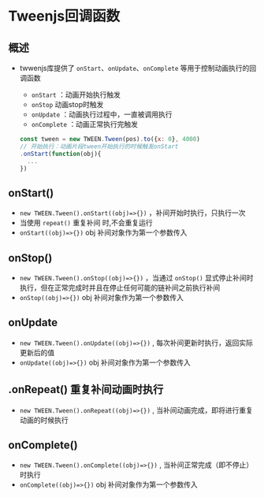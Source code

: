 # Tweenjs回调函数

## 概述

+ twwenjs库提供了 `onStart`、`onUpdate`、`onComplete` 等用于控制动画执行的回调函数

  + `onStart` ：动画开始执行触发
  + `onStop` 动画stop时触发
  + `onUpdate` ：动画执行过程中，一直被调用执行
  + `onComplete` ：动画正常执行完触发

  ```js
  const tween = new TWEEN.Tween(pos).to({x: 0}, 4000)
  // 开始执行：动画片段tween开始执行的时候触发onStart
  .onStart(function(obj){
    ...
  })
  ```

## onStart()

+ `new TWEEN.Tween().onStart((obj)=>{})` ，补间开始时执行，只执行一次
+ 当使用 `repeat()` 重复补间 时,不会重复运行
+ `onStart((obj)=>{})` obj 补间对象作为第一个参数传入

## onStop()

+ `new TWEEN.Tween().onStop((obj)=>{})` ，当通过 `onStop()` 显式停止补间时执行，但在正常完成时并且在停止任何可能的链补间之前执行补间
+ `onStop((obj)=>{})` obj 补间对象作为第一个参数传入

## onUpdate

+ `new TWEEN.Tween().onUpdate((obj)=>{})` , 每次补间更新时执行，返回实际更新后的值
+ `onUpdate((obj)=>{})` obj 补间对象作为第一个参数传入

## .onRepeat() 重复补间动画时执行

+ `new TWEEN.Tween().onRepeat((obj)=>{})` , 当补间动画完成，即将进行重复动画的时候执行

## onComplete()

+ `new TWEEN.Tween().onComplete((obj)=>{})` , 当补间正常完成（即不停止）时执行
+ `onComplete((obj)=>{})` obj 补间对象作为第一个参数传入
